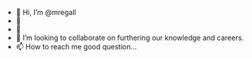 - 👋 Hi, I’m @mregall
- 👀 
- 🌱 
- 💞️ I’m looking to collaborate on furthering our knowledge and careers. 
- 📫 How to reach me good question...

<!---
mregall/mregall is a ✨ special ✨ repository because its `README.md` (this file) appears on your GitHub profile.
You can click the Preview link to take a look at your changes.
--->
